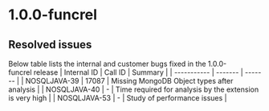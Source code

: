 # 1.0.0-funcrel

## Resolved issues

Below table lists the internal and customer bugs fixed in the 1.0.0-funcrel release
| Internal ID | Call ID | Summary |
| ----------- | ------- | ------- |
| NOSQLJAVA-39 | 17087 | Missing MongoDB Object types after analysis |
| NOSQLJAVA-40 | - | Time required for analysis by the extension is very high |
| NOSQLJAVA-53 | - | Study of performance issues |

